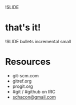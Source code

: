 !SLIDE

# that's it!

!SLIDE bullets incremental small

# Resources #

* git-scm.com
* gitref.org
* progit.org
* \#git / \#github on IRC
* schacon@gmail.com

